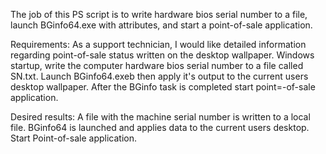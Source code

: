 The job of this PS script is to write hardware bios serial number to a file, launch BGinfo64.exe with attributes, and start a point-of-sale application.

Requirements:
As a support technician, I would like detailed information regarding point-of-sale status written on the desktop wallpaper. Windows startup, write the computer hardware bios serial number to a file called SN.txt. Launch BGinfo64.exeb then apply it's output to the current users desktop wallpaper. After the BGinfo task is completed start point=-of-sale application.

Desired results:
A file with the machine serial number is written to a local file.
BGinfo64 is launched and applies data to the current users desktop.
Start Point-of-sale application.
